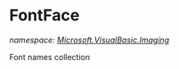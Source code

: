 ﻿
# FontFace
_namespace: [Microsoft.VisualBasic.Imaging](N-Microsoft.VisualBasic.Imaging.md)_

Font names collection




